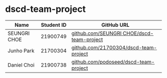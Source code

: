 # dscd-team-project

| Name         | Student ID | GitHub URL |
| ------------ | -------    | ---------- |
| SEUNGRI CHOE | 21900749   |  [github.com/SEUNGRI CHOE/dscd-team-project](https://github.com/pmonj9841/dscd-team-project.git)
| Junho Park   | 21700304   |  [github.com/21700304/dscd-team-project](https://github.com/21700304/dscd-team-project.git)
| Daniel Choi  | 21900738   |  [github.com/podoseed/dscd-team-project](https://github.com/podoseed/dscd-team-project.git)
